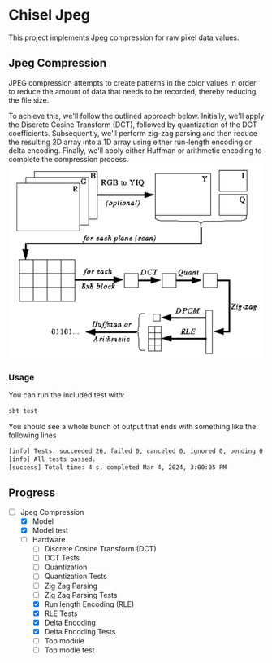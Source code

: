 # Chisel Jpeg
This project implements Jpeg compression for raw pixel data values.

## Jpeg Compression
JPEG compression attempts to create patterns in the color values in order to reduce the amount of data that needs to be recorded, thereby reducing the file size.

To achieve this, we'll follow the outlined approach below. Initially, we'll apply the Discrete Cosine Transform (DCT), followed by quantization of the DCT coefficients. Subsequently, we'll perform zig-zag parsing and then reduce the resulting 2D array into a 1D array using either run-length encoding or delta encoding. Finally, we'll apply either Huffman or arithmetic encoding to complete the compression process.
![Jpeg Compression](https://github.com/Darren-lin/Chisel-JPEG/blob/main/resources/JPEGCompressionOverview.png)

### Usage
You can run the included test with:
```sh
sbt test
```

You should see a whole bunch of output that ends with something like the following lines
```
[info] Tests: succeeded 26, failed 0, canceled 0, ignored 0, pending 0
[info] All tests passed.
[success] Total time: 4 s, completed Mar 4, 2024, 3:00:05 PM
```

## Progress
- [ ] Jpeg Compression
    - [x] Model
    - [x] Model test
    - [ ] Hardware
         - [ ] Discrete Cosine Transform (DCT)
         - [ ] DCT Tests
         - [ ] Quantization
         - [ ] Quantization Tests
         - [ ] Zig Zag Parsing
         - [ ] Zig Zag Parsing Tests
         - [x] Run length Encoding (RLE)
         - [x] RLE Tests
         - [x] Delta Encoding
         - [x] Delta Encoding Tests
         - [ ] Top module
         - [ ] Top modle test
